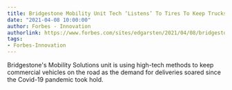 ```yaml
---
title: Bridgestone Mobility Unit Tech ‘Listens’ To Tires To Keep Trucks Rolling
date: "2021-04-08 10:00:00"
author: Forbes - Innovation
authorlink: https://www.forbes.com/sites/edgarsten/2021/04/08/bridgestone-mobility-unit-tech-listens-to-tires-to-keep-trucks-rolling/
tags:
- Forbes-Innovation
---
```

Bridgestone's Mobility Solutions unit is using high-tech methods to keep commercial vehicles on the road as the demand for deliveries soared since the Covid-19 pandemic took hold.